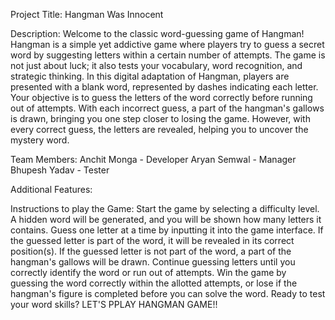 Project Title: Hangman Was Innocent

Description: Welcome to the classic word-guessing game of Hangman! Hangman is a simple yet addictive game where players try to guess a secret word by suggesting letters within a certain number of attempts. The game is not just about luck; it also tests your vocabulary, word recognition, and strategic thinking.
In this digital adaptation of Hangman, players are presented with a blank word, represented by dashes indicating each letter. Your objective is to guess the letters of the word correctly before running out of attempts. With each incorrect guess, a part of the hangman's gallows is drawn, bringing you one step closer to losing the game. However, with every correct guess, the letters are revealed, helping you to uncover the mystery word.

Team Members: Anchit Monga - Developer
              Aryan Semwal - Manager 
              Bhupesh Yadav - Tester 

Additional Features:

Instructions to play the Game:
Start the game by selecting a difficulty level.
A hidden word will be generated, and you will be shown how many letters it contains.
Guess one letter at a time by inputting it into the game interface.
If the guessed letter is part of the word, it will be revealed in its correct position(s).
If the guessed letter is not part of the word, a part of the hangman's gallows will be drawn.
Continue guessing letters until you correctly identify the word or run out of attempts.
Win the game by guessing the word correctly within the allotted attempts, or lose if the hangman's figure is completed before you can solve the word.
Ready to test your word skills? LET'S PPLAY HANGMAN GAME!!

